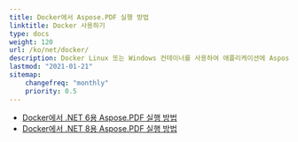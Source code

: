 ```yaml
---
title: Docker에서 Aspose.PDF 실행 방법
linktitle: Docker 사용하기
type: docs
weight: 120
url: /ko/net/docker/
description: Docker Linux 또는 Windows 컨테이너를 사용하여 애플리케이션에 Aspose.PDF 기능을 통합하십시오
lastmod: "2021-01-21"
sitemap:
    changefreq: "monthly"
    priority: 0.5
---
```


* [Docker에서 .NET 6용 Aspose.PDF 실행 방법](dotnet6)
* [Docker에서 .NET 8용 Aspose.PDF 실행 방법](dotnet8)
